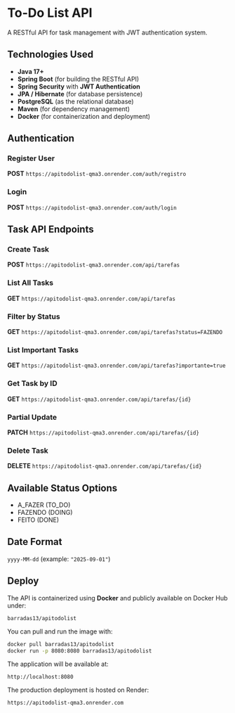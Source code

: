 
# To-Do List API

A RESTful API for task management with JWT authentication system.

## Technologies Used

* **Java 17+**
* **Spring Boot** (for building the RESTful API)
* **Spring Security** with **JWT Authentication**
* **JPA / Hibernate** (for database persistence)
* **PostgreSQL** (as the relational database)
* **Maven** (for dependency management)
* **Docker** (for containerization and deployment)

## Authentication

### Register User

**POST** `https://apitodolist-qma3.onrender.com/auth/registro`

### Login

**POST** `https://apitodolist-qma3.onrender.com/auth/login`

## Task API Endpoints

### Create Task

**POST** `https://apitodolist-qma3.onrender.com/api/tarefas`

### List All Tasks

**GET** `https://apitodolist-qma3.onrender.com/api/tarefas`

### Filter by Status

**GET** `https://apitodolist-qma3.onrender.com/api/tarefas?status=FAZENDO`

### List Important Tasks

**GET** `https://apitodolist-qma3.onrender.com/api/tarefas?importante=true`

### Get Task by ID

**GET** `https://apitodolist-qma3.onrender.com/api/tarefas/{id}`

### Partial Update

**PATCH** `https://apitodolist-qma3.onrender.com/api/tarefas/{id}`

### Delete Task

**DELETE** `https://apitodolist-qma3.onrender.com/api/tarefas/{id}`

## Available Status Options

* A_FAZER (TO_DO)
* FAZENDO (DOING)
* FEITO (DONE)

## Date Format

`yyyy-MM-dd` (example: `"2025-09-01"`)

## Deploy

The API is containerized using **Docker** and publicly available on Docker Hub under:

```
barradas13/apitodolist
```

You can pull and run the image with:

```bash
docker pull barradas13/apitodolist
docker run -p 8080:8080 barradas13/apitodolist
```

The application will be available at:

```
http://localhost:8080
```

The production deployment is hosted on Render:

```
https://apitodolist-qma3.onrender.com
```

